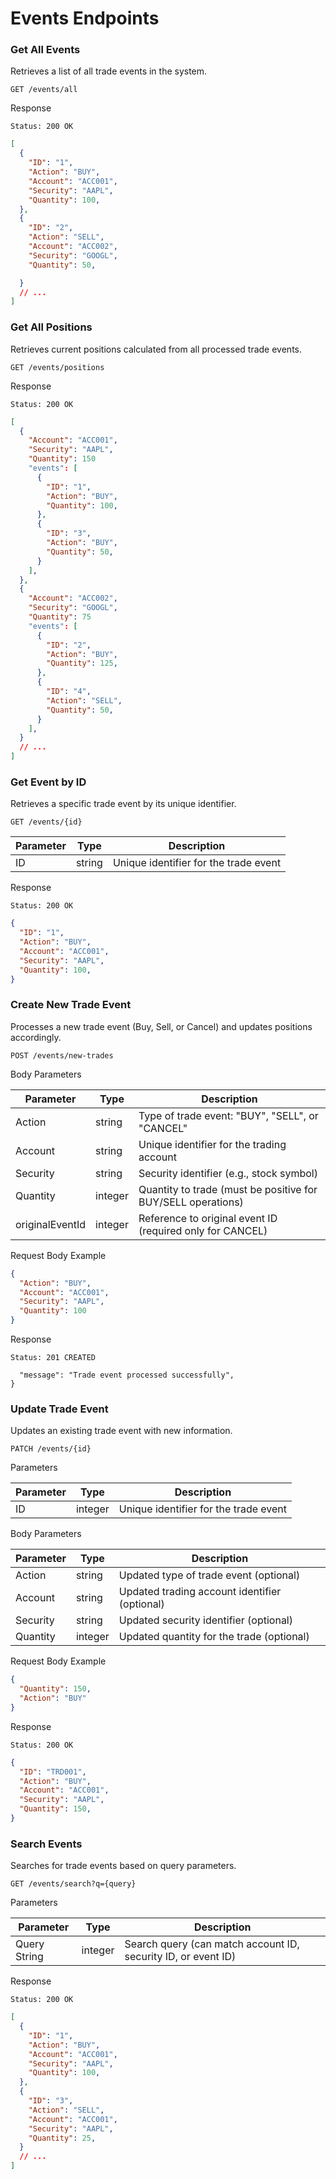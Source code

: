 # Events Endpoints

### Get All Events
Retrieves a list of all trade events in the system.

`GET /events/all`

Response

`Status: 200 OK`

```json
[
  {
    "ID": "1",
    "Action": "BUY",
    "Account": "ACC001",
    "Security": "AAPL",
    "Quantity": 100,
  },
  {
    "ID": "2",
    "Action": "SELL",
    "Account": "ACC002",
    "Security": "GOOGL",
    "Quantity": 50,

  }
  // ...
]
```

### Get All Positions

Retrieves current positions calculated from all processed trade events.

`GET /events/positions`

Response

`Status: 200 OK`

```json
[
  {
    "Account": "ACC001",
    "Security": "AAPL",
    "Quantity": 150
    "events": [
      {
        "ID": "1",
        "Action": "BUY",
        "Quantity": 100,
      },
      {
        "ID": "3",
        "Action": "BUY",
        "Quantity": 50,
      }
    ],
  },
  {
    "Account": "ACC002",
    "Security": "GOOGL",
    "Quantity": 75
    "events": [
      {
        "ID": "2",
        "Action": "BUY",
        "Quantity": 125,
      },
      {
        "ID": "4",
        "Action": "SELL",
        "Quantity": 50,
      }
    ],
  }
  // ...
]
```

### Get Event by ID

Retrieves a specific trade event by its unique identifier.

`GET /events/{id}`

| Parameter    | Type    | Description                                                  |
| ------------ | ------- | ------------------------------------------------------------ |
| ID           | string  | Unique identifier for the trade event                        |


Response

`Status: 200 OK`
```json
{
  "ID": "1",
  "Action": "BUY",
  "Account": "ACC001",
  "Security": "AAPL",
  "Quantity": 100,
}
```

### Create New Trade Event

Processes a new trade event (Buy, Sell, or Cancel) and updates positions accordingly.

`POST /events/new-trades`


Body Parameters

| Parameter       | Type    | Description                                                  |
| --------------- | ------- | ------------------------------------------------------------ |
| Action          | string  | Type of trade event: "BUY", "SELL", or "CANCEL"              |
| Account         | string  | Unique identifier for the trading account                    |
| Security        | string  | Security identifier (e.g., stock symbol)                     |
| Quantity        | integer | Quantity to trade (must be positive for BUY/SELL operations) |
| originalEventId | integer | Reference to original event ID (required only for CANCEL)    |

Request Body Example

```json
{
  "Action": "BUY",
  "Account": "ACC001",
  "Security": "AAPL",
  "Quantity": 100
}
```

Response

`Status: 201 CREATED`
``` json{
  "message": "Trade event processed successfully",
}
```

### Update Trade Event

Updates an existing trade event with new information.

`PATCH /events/{id}`

Parameters

| Parameter    | Type    | Description                                                  |
| ------------ | ------- | ------------------------------------------------------------ |
| ID           | integer | Unique identifier for the trade event                        |

Body Parameters

| Parameter    | Type    | Description                                   |
| ------------ | ------- | --------------------------------------------- |
| Action       | string  | Updated type of trade event (optional)        |
| Account      | string  | Updated trading account identifier (optional) |
| Security     | string  | Updated security identifier (optional)        |
| Quantity     | integer | Updated quantity for the trade (optional)     |


Request Body Example

```json
{
  "Quantity": 150,
  "Action": "BUY"
}
```

Response

`Status: 200 OK`

```json
{
  "ID": "TRD001",
  "Action": "BUY",
  "Account": "ACC001",
  "Security": "AAPL",
  "Quantity": 150,
}
```

### Search Events

Searches for trade events based on query parameters.

`GET /events/search?q={query}`

Parameters


| Parameter    | Type    | Description                                                  |
| ------------ | ------- | ------------------------------------------------------------ |
| Query String | integer | Search query (can match account ID, security ID, or event ID)|

Response

`Status: 200 OK`

```json
[
  {
    "ID": "1",
    "Action": "BUY",
    "Account": "ACC001",
    "Security": "AAPL",
    "Quantity": 100,
  },
  {
    "ID": "3",
    "Action": "SELL",
    "Account": "ACC001",
    "Security": "AAPL",
    "Quantity": 25,
  }
  // ...
]
```